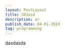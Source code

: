 ```yaml
---
layout: PostLayout
title: 343asd
description: ar
publish_date: 04-01-2019
tag: programming
---
```

dasdasda
